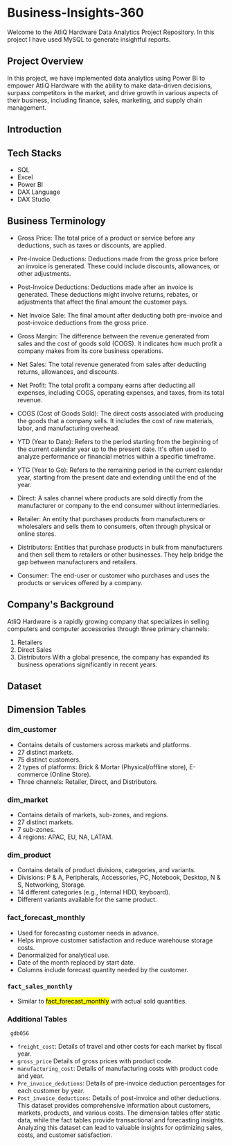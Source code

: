 # Business-Insights-360
Welcome to the AtliQ Hardware Data Analytics Project Repository. In this project I have used MySQL to generate insightful reports.
## Project Overview
In this project, we have implemented data analytics using Power BI to empower AtliQ Hardware with the ability to make data-driven decisions, surpass competitors in the market, and drive growth in various aspects of their business, including finance, sales, marketing, and supply chain management.
## Introduction
## Tech Stacks
* SQL
* Excel
* Power BI
* DAX Language
* DAX Studio
## Business Terminology
* Gross Price: The total price of a product or service before any deductions, such as taxes or discounts, are applied.
* Pre-Invoice Deductions: Deductions made from the gross price before an invoice is generated. These could include discounts, allowances, or other adjustments.

* Post-Invoice Deductions: Deductions made after an invoice is generated. These deductions might involve returns, rebates, or adjustments that affect the final amount the customer pays.

* Net Invoice Sale: The final amount after deducting both pre-invoice and post-invoice deductions from the gross price.

* Gross Margin: The difference between the revenue generated from sales and the cost of goods sold (COGS). It indicates how much profit a company makes from its core business operations.

* Net Sales: The total revenue generated from sales after deducting returns, allowances, and discounts.

* Net Profit: The total profit a company earns after deducting all expenses, including COGS, operating expenses, and taxes, from its total revenue.

* COGS (Cost of Goods Sold): The direct costs associated with producing the goods that a company sells. It includes the cost of raw materials, labor, and manufacturing overhead.

* YTD (Year to Date): Refers to the period starting from the beginning of the current calendar year up to the present date. It's often used to analyze performance or financial metrics within a specific timeframe.

* YTG (Year to Go): Refers to the remaining period in the current calendar year, starting from the present date and extending until the end of the year.

* Direct: A sales channel where products are sold directly from the manufacturer or company to the end consumer without intermediaries.

* Retailer: An entity that purchases products from manufacturers or wholesalers and sells them to consumers, often through physical or online stores.

* Distributors: Entities that purchase products in bulk from manufacturers and then sell them to retailers or other businesses. They help bridge the gap between manufacturers and retailers.

* Consumer: The end-user or customer who purchases and uses the products or services offered by a company.
## Company's Background
AtliQ Hardware is a rapidly growing company that specializes in selling computers and computer accessories through three primary channels:

1. Retailers
2. Direct Sales
3. Distributors
With a global presence, the company has expanded its business operations significantly in recent years.
## Dataset
## Dimension Tables
### dim_customer
* Contains details of customers across markets and platforms.
* 27 distinct markets.
* 75 distinct customers.
* 2 types of platforms: Brick & Mortar (Physical/offline store), E-commerce (Online Store).
* Three channels: Retailer, Direct, and Distributors.
### dim_market
* Contains details of markets, sub-zones, and regions.
* 27 distinct markets.
* 7 sub-zones.
* 4 regions: APAC, EU, NA, LATAM.
### dim_product
* Contains details of product divisions, categories, and variants.
* Divisions: P & A, Peripherals, Accessories, PC, Notebook, Desktop, N & S, Networking, Storage.
* 14 different categories (e.g., Internal HDD, keyboard).
* Different variants available for the same product.
### fact_forecast_monthly
* Used for forecasting customer needs in advance.
* Helps improve customer satisfaction and reduce warehouse storage costs.
* Denormalized for analytical use.
* Date of the month replaced by start date.
* Columns include forecast quantity needed by the customer.
### <code>fact_sales_monthly</code>
* Similar to <mark>fact_forecast_monthly</mark> with actual sold quantities.
### Additional Tables
<code> gdb056 </code>
* <code>freight_cost</code>: Details of travel and other costs for each market by fiscal year.
* <code>gross_price</code> Details of gross prices with product code.
* <code>manufacturing_cost</code>: Details of manufacturing costs with product code and year.
* <code>Pre_invoice_dedutions</code>: Details of pre-invoice deduction percentages for each customer by year.
* <code>Post_invoice_deductions</code>: Details of post-invoice and other deductions.
  This dataset provides comprehensive information about customers, markets, products, and various costs. The dimension tables offer static data, while the fact tables 
   provide transactional and forecasting insights. Analyzing this dataset can lead to valuable insights for optimizing sales, costs, and customer satisfaction.
